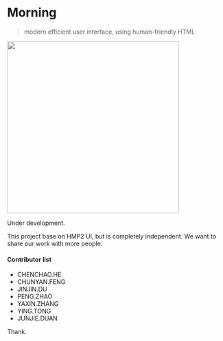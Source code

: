 # Morning

> modern efficient user interface, using human-friendly HTML

<img src="http://h0.hucdn.com/open/201643/b11d51da34591932_1200x1200.jpg" width="400" alt="">

Under development.

This project base on HMP2 UI, but is completely independent. We want to share our work with more people.

#### Contributor list

- CHENCHAO.HE
- CHUNYAN.FENG
- JINJIN.DU
- PENG.ZHAO
- YAXIN.ZHANG
- YING.TONG
- JUNJIE.DUAN

Thank.